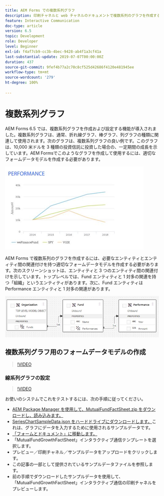 ```yaml
---
title: AEM Forms での複数系列グラフ
description: 印刷チャネルと web チャネルのドキュメントで複数系列のグラフを作成するには、適切なフォームデータモデルを作成します。
feature: Interactive Communication
doc-type: article
version: 6.5
topic: Development
role: Developer
level: Beginner
exl-id: f4af7cb9-cc3b-4bec-9428-ab4f1a3cf41a
last-substantial-update: 2019-07-07T00:00:00Z
duration: 437
source-git-commit: 9fef4b77a2c70c8cf525d42686f4120e481945ee
workflow-type: tm+mt
source-wordcount: '279'
ht-degree: 100%

---
```


# 複数系列グラフ

AEM Forms 6.5 では、複数系列グラフを作成および設定する機能が導入されました。複数系列グラフは、通常、折れ線グラフ、棒グラフ、列グラフの種類に関連して使用されます。次のグラフは、複数系列グラフの良い例です。このグラフは、10,000 米ドルを 3 種類の投資信託に投資した場合の、一定期間の成長を示しています。AEM Formsでこのようなグラフを作成して使用するには、適切なフォームデータモデルを作成する必要があります。

![複数系列グラフ](assets/seriescharts.jfif)

AEM Forms で複数系列のグラフを作成するには、必要なエンティティとエンティティ間の関連付けを持つ適切なフォームデータモデルを作成する必要があります。次のスクリーンショットは、エンティティと 3 つのエンティティ間の関連付けを示しています。トップレベルでは、Fund エンティティと 1 対多の関連を持つ「組織」というエンティティがあります。次に、Fund エンティティは Performance エンティティと 1 対多の関連があります。

![フォームデータモデル](assets/formdatamodel.jfif)

## 複数系列グラフ用のフォームデータモデルの作成

>[!VIDEO](https://video.tv.adobe.com/v/26352?quality=12&learn=on)

### 線系列グラフの設定

>[!VIDEO](https://video.tv.adobe.com/v/26353?quality=12&learn=on)

お使いのシステムでこれをテストするには、次の手順に従ってください。

* [AEM Package Manager を使用して、MutualFundFactSheet.zip をダウンロードし、読み込みます。](assets/mutualfundfactsheet.zip)
* [SeriesChartSampleData.json をハードドライブにダウンロードします。](assets/serieschartsampledata.json)これは、グラフにデータを入力するために使用されるサンプルデータです。
* [「フォームとドキュメント」に移動します。](http://localhost:4502/aem/forms.html/content/dam/formsanddocuments)
* 「MutualFundGrowthFactSheet」インタラクティブ通信テンプレートを選択します。
* プレビュー／印刷チャネル／サンプルデータをアップロードをクリックします。
* この記事の一部として提供されているサンプルデータファイルを参照します。
* 前の手順でダウンロードしたサンプルデータを使用して、「MutualFundGrowthFactSheet」インタラクティブ通信の印刷チャネルをプレビューします。
